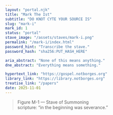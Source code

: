 ```yaml
---
layout: "portal.njk"
title: "Mark The Ist"
subtitle: "DO KNOT CYTE YOUR SOURCE IS"
slug: "mark-i"
mark_id: 1
status: "portal"
stave_image: "/assets/staves/mark-i.png"
permalink: "/mark-i/index.html"
password_hint: "Transcribe the stave."
password_hash: "sha256:PUT_HASH_HERE"

aria_abstract: "None of this means anything."
dne_abstract: "Everything means something."

hypertext_link: "https://gospel.notborges.org"
library_link: "https://library.notborges.org"
treatise_link: "/papers"
date: 2025-11-01
---
```


> Figure M-1 — Stave of Summoning  
> scripture: “in the beginning was severance.”